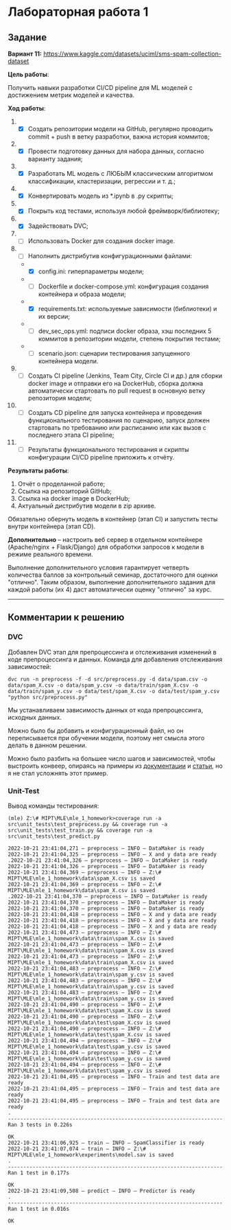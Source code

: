 
# Лабораторная работа 1

## Задание

**Вариант 11:** https://www.kaggle.com/datasets/uciml/sms-spam-collection-dataset

**Цель работы**:

Получить навыки разработки CI/CD pipeline для ML моделей с достижением метрик моделей и качества.

**Ход работы**:

1. - [X] Создать репозитории модели на GitHub, регулярно проводить commit + push в ветку разработки, важна история коммитов;
2. - [X] Провести подготовку данных для набора данных, согласно варианту задания;
3. - [X] Разработать ML модель с ЛЮБЫМ классическим алгоритмом классификации, кластеризации, регрессии и т. д.;
4. - [X] Конвертировать модель из *.ipynb в .py скрипты;
5. - [X] Покрыть код тестами, используя любой фреймворк/библиотеку;
6. - [X] Задействовать DVC;
7. - [ ] Использовать Docker для создания docker image.
8. - [ ] Наполнить дистрибутив конфигурационными файлами:
    - - [X] config.ini: гиперпараметры модели;
    - - [ ] Dockerfile и docker-compose.yml: конфигурация создания контейнера и образа модели;
    - - [X] requirements.txt: используемые зависимости (библиотеки) и их версии;
    - - [ ] dev_sec_ops.yml: подписи docker образа, хэш последних 5 коммитов в репозитории модели, степень покрытия тестами;
    - - [ ] scenario.json: сценарии тестирования запущенного контейнера модели.
9. - [ ] Создать CI pipeline (Jenkins, Team City, Circle CI и др.) для сборки docker image и отправки его на DockerHub, сборка должна автоматически стартовать по pull request в основную ветку репозитория модели;
10. - [ ] Создать CD pipeline для запуска контейнера и проведения функционального тестирования по сценарию, запуск должен стартовать по требованию или расписанию или как вызов с последнего этапа CI pipeline;
11. - [ ] Результаты функционального тестирования и скрипты конфигурации CI/CD pipeline приложить к отчёту.

**Результаты работы**:

1. Отчёт о проделанной работе;
2. Ссылка на репозиторий GitHub;
3. Ссылка на docker image в DockerHub;
4. Актуальный дистрибутив модели в zip архиве.

Обязательно обернуть модель в контейнер (этап CI) и запустить тесты внутри контейнера (этап CD).

**Дополнительно** – настроить веб сервер в отдельном контейнере (Apache/nginx + Flask/Django) для обработки запросов к модели в режиме реального времени.

Выполнение дополнительного условия гарантирует четверть количества баллов за контрольный семинар, достаточного для оценки "отлично".
Таким образом, выполнение дополнительного задания для каждой работы (их 4) даст автоматически оценку "отлично" за курс.

---

## Комментарии к решению

### DVC

Добавлен DVC этап для препроцессинга и отслеживания изменений в коде препроцессинга и данных.
Команда для добавления отслеживания зависимостей:

``
dvc run -n preprocess -f -d src/preprocess.py -d data/spam.csv -o data/spam_X.csv -o data/spam_y.csv -o data/train/spam_X.csv -o data/train/spam_y.csv -o data/test/spam_X.csv -o data/test/spam_y.csv "python src/preprocess.py"
``

Мы устанавливаем зависимость данных от кода препроцессинга, исходных данных.

Можно было бы добавить и конфигурационный файл, но он переписывается при обучении модели, поэтому нет смысла этого делать в данном решении.

Можно было разбить на большее число шагов и зависимостей, чтобы выстроить конвеер, опираясь на примеры из [документации](https://dvc.org/doc/command-reference/run) и [статьи](https://habr.com/ru/company/raiffeisenbank/blog/461803/), но я не стал усложнять этот пример.

### Unit-Test

Вывод команды тестирования:

```
(mle) Z:\# MIPT\MLE\mle_1_homework>coverage run -a src\unit_tests\test_preprocess.py && coverage run -a src\unit_tests\test_train.py && coverage run -a src\unit_tests\test_predict.py

2022-10-21 23:41:04,271 — preprocess — INFO — DataMaker is ready
2022-10-21 23:41:04,325 — preprocess — INFO — X and y data are ready
.2022-10-21 23:41:04,326 — preprocess — INFO — DataMaker is ready
2022-10-21 23:41:04,326 — preprocess — INFO — DataMaker is ready
2022-10-21 23:41:04,369 — preprocess — INFO — Z:\# MIPT\MLE\mle_1_homework\data\spam_X.csv is saved
2022-10-21 23:41:04,369 — preprocess — INFO — Z:\# MIPT\MLE\mle_1_homework\data\spam_X.csv is saved
.2022-10-21 23:41:04,370 — preprocess — INFO — DataMaker is ready
2022-10-21 23:41:04,370 — preprocess — INFO — DataMaker is ready
2022-10-21 23:41:04,370 — preprocess — INFO — DataMaker is ready
2022-10-21 23:41:04,418 — preprocess — INFO — X and y data are ready
2022-10-21 23:41:04,418 — preprocess — INFO — X and y data are ready
2022-10-21 23:41:04,418 — preprocess — INFO — X and y data are ready
2022-10-21 23:41:04,473 — preprocess — INFO — Z:\# MIPT\MLE\mle_1_homework\data\train\spam_X.csv is saved
2022-10-21 23:41:04,473 — preprocess — INFO — Z:\# MIPT\MLE\mle_1_homework\data\train\spam_X.csv is saved
2022-10-21 23:41:04,473 — preprocess — INFO — Z:\# MIPT\MLE\mle_1_homework\data\train\spam_X.csv is saved
2022-10-21 23:41:04,483 — preprocess — INFO — Z:\# MIPT\MLE\mle_1_homework\data\train\spam_y.csv is saved
2022-10-21 23:41:04,483 — preprocess — INFO — Z:\# MIPT\MLE\mle_1_homework\data\train\spam_y.csv is saved
2022-10-21 23:41:04,483 — preprocess — INFO — Z:\# MIPT\MLE\mle_1_homework\data\train\spam_y.csv is saved
2022-10-21 23:41:04,490 — preprocess — INFO — Z:\# MIPT\MLE\mle_1_homework\data\test\spam_X.csv is saved
2022-10-21 23:41:04,490 — preprocess — INFO — Z:\# MIPT\MLE\mle_1_homework\data\test\spam_X.csv is saved
2022-10-21 23:41:04,490 — preprocess — INFO — Z:\# MIPT\MLE\mle_1_homework\data\test\spam_X.csv is saved
2022-10-21 23:41:04,494 — preprocess — INFO — Z:\# MIPT\MLE\mle_1_homework\data\test\spam_y.csv is saved
2022-10-21 23:41:04,494 — preprocess — INFO — Z:\# MIPT\MLE\mle_1_homework\data\test\spam_y.csv is saved
2022-10-21 23:41:04,494 — preprocess — INFO — Z:\# MIPT\MLE\mle_1_homework\data\test\spam_y.csv is saved
2022-10-21 23:41:04,495 — preprocess — INFO — Train and test data are ready
2022-10-21 23:41:04,495 — preprocess — INFO — Train and test data are ready
2022-10-21 23:41:04,495 — preprocess — INFO — Train and test data are ready
.
----------------------------------------------------------------------
Ran 3 tests in 0.226s

OK
2022-10-21 23:41:06,925 — train — INFO — SpamClassifier is ready
2022-10-21 23:41:07,074 — train — INFO — Z:\# MIPT\MLE\mle_1_homework\experiments\model.sav is saved
.
----------------------------------------------------------------------
Ran 1 test in 0.177s

OK
2022-10-21 23:41:09,508 — predict — INFO — Predictor is ready
.
----------------------------------------------------------------------
Ran 1 test in 0.016s

OK
```